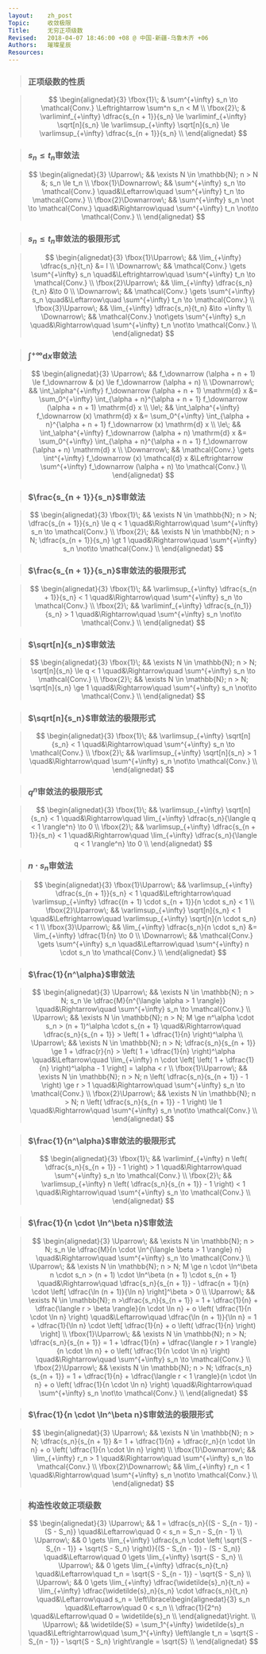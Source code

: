 ```yaml
---
layout:    zh_post
Topic:     收敛极限
Title:     无穷正项级数
Revised:   2018-04-07 18:46:00 +08 @ 中国-新疆-乌鲁木齐 +06
Authors:   璀璨星辰
Resources:
---
```


> ### 正项级数的性质

> $$
> \begin{alignedat}{3}
> \fbox{1}\; & \sum^{+\infty} s_n \to \mathcal{Conv.} \Leftrightarrow \sum^n s_n < M \\
> \fbox{2}\; & \varliminf_{+\infty} \dfrac{s_{n + 1}}{s_n} \le \varliminf_{+\infty} \sqrt[n]{s_n} \le \varlimsup_{+\infty} \sqrt[n]{s_n} \le \varlimsup_{+\infty} \dfrac{s_{n + 1}}{s_n} \\
> \end{alignedat}
> $$
>

> ###  $s_n \le t_n$审敛法

> $$
> \begin{alignedat}{3}
> \Uparrow\;           &&                  \exists N \in \mathbb{N}; n > N &; s_n \le t_n \\
> \fbox{1}\Downarrow\; &&      \sum^{+\infty} s_n \to \mathcal{Conv.} \quad&\Leftarrow\quad \sum^{+\infty} t_n \to \mathcal{Conv.} \\
> \fbox{2}\Downarrow\; && \sum^{+\infty} s_n \not \to \mathcal{Conv.} \quad&\Rightarrow\quad \sum^{+\infty} t_n \not\to \mathcal{Conv.} \\
> \end{alignedat}
> $$
>

> ### $s_n \le t_n$审敛法的极限形式

> $$
> \begin{alignedat}{3}
> \fbox{1}\Uparrow\; &&                   \lim_{+\infty} \dfrac{s_n}{t_n} &= l \\
> \Downarrow\;       &&     \mathcal{Conv.} \gets \sum^{+\infty} s_n \quad&\Leftrightarrow\quad \sum^{+\infty} t_n \to \mathcal{Conv.} \\
> \fbox{2}\Uparrow\; &&                   \lim_{+\infty} \dfrac{s_n}{t_n} &\to 0 \\
> \Downarrow\;       &&     \mathcal{Conv.} \gets \sum^{+\infty} s_n \quad&\Leftarrow\quad \sum^{+\infty} t_n \to \mathcal{Conv.} \\
> \fbox{3}\Uparrow\; &&                   \lim_{+\infty} \dfrac{s_n}{t_n} &\to +\infty \\
> \Downarrow\;       && \mathcal{Conv.} \not\gets \sum^{+\infty} s_n \quad&\Rightarrow\quad \sum^{+\infty} t_n \not\to \mathcal{Conv.} \\
> \end{alignedat}
> $$
>

> ### $\int^{+\infty} \mathrm{d} x$审敛法

> $$
> \begin{alignedat}{3}
> \Uparrow\;   &&                      f_\downarrow (\alpha + n + 1) \le f_\downarrow & (x) \le f_\downarrow (\alpha + n) \\
> \Downarrow\; &&    \int_\alpha^{+\infty} f_\downarrow (\alpha + n + 1) \mathrm{d} x &= \sum_0^{+\infty} \int_{\alpha + n}^{\alpha + n + 1} f_\downarrow (\alpha + n + 1) \mathrm{d} x \\
> \le\;        &&                 \int_\alpha^{+\infty} f_\downarrow (x) \mathrm{d} x &= \sum_0^{+\infty} \int_{\alpha + n}^{\alpha + n + 1} f_\downarrow (x) \mathrm{d} x \\
> \le\;        &&        \int_\alpha^{+\infty} f_\downarrow (\alpha + n) \mathrm{d} x &= \sum_0^{+\infty} \int_{\alpha + n}^{\alpha + n + 1} f_\downarrow (\alpha + n) \mathrm{d} x \\
> \Downarrow\; && \mathcal{Conv.} \gets \int^{+\infty} f_\downarrow (x) \mathcal{d} x &\Leftrightarrow \sum^{+\infty} f_\downarrow (\alpha + n) \to \mathcal{Conv.} \\
> \end{alignedat}
> $$
>

> ### $\frac{s_{n + 1}}{s_n}$审敛法

> $$
> \begin{alignedat}{3}
> \fbox{1}\; && \exists N \in \mathbb{N}; n > N; \dfrac{s_{n + 1}}{s_n} \le q < 1 \quad&\Rightarrow\quad \sum^{+\infty} s_n \to \mathcal{Conv.} \\
> \fbox{2}\; &&     \exists N \in \mathbb{N}; n > N; \dfrac{s_{n + 1}}{s_n} \gt 1 \quad&\Rightarrow\quad \sum^{+\infty} s_n \not\to \mathcal{Conv.} \\
> \end{alignedat}
> $$
>

> ### $\frac{s_{n + 1}}{s_n}$审敛法的极限形式

> $$
> \begin{alignedat}{3}
> \fbox{1}\; && \varlimsup_{+\infty} \dfrac{s_{n + 1}}{s_n} < 1 \quad&\Rightarrow\quad \sum^{+\infty} s_n \to \mathcal{Conv.} \\
> \fbox{2}\; &&   \varliminf_{+\infty} \dfrac{s_{n_1}}{s_n} > 1 \quad&\Rightarrow\quad \sum^{+\infty} s_n \not\to \mathcal{Conv.} \\
> \end{alignedat}
> $$
>

> ### $\sqrt[n]{s_n}$审敛法

> $$
> \begin{alignedat}{3}
> \fbox{1}\; && \exists N \in \mathbb{N}; n > N; \sqrt[n]{s_n} \le q < 1 \quad&\Rightarrow\quad \sum^{+\infty} s_n \to \mathcal{Conv.} \\
> \fbox{2}\; &&     \exists N \in \mathbb{N}; n > N; \sqrt[n]{s_n} \ge 1 \quad&\Rightarrow\quad \sum^{+\infty} s_n \not\to \mathcal{Conv.} \\
> \end{alignedat}
> $$
>

> ### $\sqrt[n]{s_n}$审敛法的极限形式

> $$
> \begin{alignedat}{3}
> \fbox{1}\; && \varlimsup_{+\infty} \sqrt[n]{s_n} < 1 \quad&\Rightarrow\quad \sum^{+\infty} s_n \to \mathcal{Conv.} \\
> \fbox{2}\; && \varlimsup_{+\infty} \sqrt[n]{s_n} > 1 \quad&\Rightarrow\quad \sum^{+\infty} s_n \not\to \mathcal{Conv.} \\
> \end{alignedat}
> $$
>

> ### $q^n$审敛法的极限形式

> $$
> \begin{alignedat}{3}
> \fbox{1}\; &&          \varlimsup_{+\infty} \sqrt[n]{s_n} < 1 \quad&\Rightarrow\quad \lim_{+\infty} \dfrac{s_n}{\langle q < 1 \rangle^n} \to 0 \\
> \fbox{2}\; && \varlimsup_{+\infty} \dfrac{s_{n + 1}}{s_n} < 1 \quad&\Rightarrow\quad \lim_{+\infty} \dfrac{s_n}{\langle q < 1 \rangle^n} \to 0 \\
> \end{alignedat}
> $$
>

> ### $n \cdot s_n$审敛法

> $$
> \begin{alignedat}{3}
> \fbox{1}\Uparrow\; && \varlimsup_{+\infty} \dfrac{s_{n + 1}}{s_n} < 1 \quad&\Leftrightarrow\quad \varlimsup_{+\infty} \dfrac{(n + 1) \cdot s_{n + 1}}{n \cdot s_n} < 1 \\
> \fbox{2}\Uparrow\; &&          \varlimsup_{+\infty} \sqrt[n]{s_n} < 1 \quad&\Leftrightarrow\quad \varlimsup_{+\infty} \sqrt[n]{n \cdot s_n} < 1 \\
> \fbox{3}\Uparrow\; &&              \lim_{+\infty} \dfrac{s_n}{n \cdot s_n} &= \lim_{+\infty} \dfrac{1}{n} \to 0 \\
> \Downarrow\;       &&        \mathcal{Conv.} \gets \sum^{+\infty} s_n \quad&\Leftarrow\quad \sum^{+\infty} n \cdot s_n \to \mathcal{Conv.} \\
> \end{alignedat}
> $$
>

> ### $\frac{1}{n^\alpha}$审敛法

> $$
> \begin{alignedat}{3}
> \Uparrow\;         &&                                    \exists N \in \mathbb{N}; n > N; s_n \le \dfrac{M}{n^{\langle \alpha > 1 \rangle}} \quad&\Rightarrow\quad \sum^{+\infty} s_n \to \mathcal{Conv.} \\
> \Uparrow\;         &&                            \exists N \in \mathbb{N}; n > N; M \ge n^\alpha \cdot s_n > (n + 1)^\alpha \cdot s_{n + 1} \quad&\Rightarrow\quad \dfrac{s_n}{s_{n + 1}} > \left( 1 + \dfrac{1}{n} \right)^\alpha  \\
> \Uparrow\;         && \exists N \in \mathbb{N}; n > N; \dfrac{s_n}{s_{n + 1}} \ge 1 + \dfrac{r}{n} > \left( 1 + \dfrac{1}{n} \right)^\alpha \quad&\Leftarrow\quad \lim_{+\infty} n \cdot \left[ \left( 1 + \dfrac{1}{n} \right)^\alpha - 1 \right] = \alpha < r \\
> \fbox{1}\Uparrow\; &&                                \exists N \in \mathbb{N}; n > N; n \left( \dfrac{s_n}{s_{n + 1}} - 1 \right) \ge r > 1 \quad&\Rightarrow\quad \sum^{+\infty} s_n \to \mathcal{Conv.} \\
> \fbox{2}\Uparrow\; &&                                    \exists N \in \mathbb{N}; n > N; n \left( \dfrac{s_n}{s_{n + 1}} - 1 \right) \le 1 \quad&\Rightarrow\quad \sum^{+\infty} s_n \not\to \mathcal{Conv.} \\
> \end{alignedat}
> $$
>

> ### $\frac{1}{n^\alpha}$审敛法的极限形式

> $$
> \begin{alignedat}{3}
> \fbox{1}\; && \varliminf_{+\infty} n \left( \dfrac{s_n}{s_{n + 1}} - 1 \right) > 1 \quad&\Rightarrow\quad \sum^{+\infty} s_n \to \mathcal{Conv.} \\
> \fbox{2}\; && \varlimsup_{+\infty} n \left( \dfrac{s_n}{s_{n + 1}} - 1 \right) < 1 \quad&\Rightarrow\quad \sum^{+\infty} s_n \to \mathcal{Conv.} \\
> \end{alignedat}
> $$
>

> ### $\frac{1}{n \cdot \ln^\beta n}$审敛法

> $$
> \begin{alignedat}{3}
> \Uparrow\;         &&                                                                         \exists N \in \mathbb{N}; n > N; s_n \le \dfrac{M}{n \cdot \ln^{\langle \beta > 1 \rangle} n} \quad&\Rightarrow\quad \sum^{+\infty} s_n \to \mathcal{Conv.} \\
> \Uparrow\;         &&                                                \exists N \in \mathbb{N}; n > N; M \ge n \cdot \ln^\beta n \cdot s_n > (n + 1) \cdot \ln^\beta (n + 1) \cdot s_{n + 1} \quad&\Rightarrow\quad \dfrac{s_n}{s_{n + 1}} - \dfrac{n + 1}{n} \cdot \left[ \dfrac{\ln (n + 1)}{\ln n} \right]^\beta > 0 \\
> \Uparrow\;         && \exists N \in \mathbb{N}; n >\dfrac{s_n}{s_{n + 1}} = 1 + \dfrac{1}{n} + \dfrac{\langle r > \beta \rangle}{n \cdot \ln n} + o \left( \dfrac{1}{n \cdot \ln n} \right) \quad&\Leftarrow\quad \dfrac{\ln (n + 1)}{\ln n} = 1 + \dfrac{1}{\ln n} \cdot \left[ \dfrac{1}{n} + o \left( \dfrac{1}{n} \right) \right] \\ 
> \fbox{1}\Uparrow\; && \exists N \in \mathbb{N}; n > N; \dfrac{s_n}{s_{n + 1}} = 1 + \dfrac{1}{n} + \dfrac{\langle r > 1 \rangle}{n \cdot \ln n} + o \left( \dfrac{1}{n \cdot \ln n} \right) \quad&\Rightarrow\quad \sum^{+\infty} s_n \to \mathcal{Conv.} \\
> \fbox{2}\Uparrow\; &&  \exists N \in \mathbb{N}; n > N; \dfrac{s_n}{s_{n + 1}} = 1 + \dfrac{1}{n} + \dfrac{\langle r < 1 \rangle}{n \cdot \ln n} + o \left( \dfrac{1}{n \cdot \ln n} \right) \quad&\Rightarrow\quad \sum^{+\infty} s_n \not\to \mathcal{Conv.} \\
> \end{alignedat}
> $$
>

> ### $\frac{1}{n \cdot \ln^\beta n}$审敛法的极限形式

> $$
> \begin{alignedat}{3}
> \Uparrow\;           && \exists N \in \mathbb{N}; n > N; \dfrac{s_n}{s_{n + 1}} &= 1 + \dfrac{1}{n} + \dfrac{r_n}{n \cdot \ln n} + o \left( \dfrac{1}{n \cdot \ln n} \right) \\
> \fbox{1}\Downarrow\; &&                             \lim_{+\infty} r_n > 1 \quad&\Rightarrow\quad \sum^{+\infty} s_n \to \mathcal{Conv.} \\
> \fbox{2}\Downarrow\; &&                             \lim_{+\infty} r_n < 1 \quad&\Rightarrow\quad \sum^{+\infty} s_n \not\to \mathcal{Conv.} \\
> \end{alignedat}
> $$
>

> ### 构造性收敛正项级数

> $$
> \begin{alignedat}{3}
> \Uparrow\; &&                                                                               1 = \dfrac{s_n}{(S - S_{n - 1}) - (S - S_n)} \quad&\Leftarrow\quad 0 < s_n = S_n - S_{n - 1} \\
> \Uparrow\; && 0 \gets \lim_{+\infty} \dfrac{s_n \cdot \left( \sqrt{S - S_{n - 1}} + \sqrt{S - S_n} \right)}{(S - S_{n - 1}) - (S - S_n)} \quad&\Leftarrow\quad 0 \gets \lim_{+\infty} \sqrt{S - S_n} \\
> \Uparrow\; &&                                                                                    0 \gets \lim_{+\infty} \dfrac{s_n}{t_n} \quad&\Leftarrow\quad t_n = \sqrt{S - S_{n - 1}} - \sqrt{S - S_n} \\
> \Uparrow\; &&   0 \gets \lim_{+\infty} \dfrac{\widetilde{s}_n}{t_n} = \lim_{+\infty} \dfrac{\widetilde{s}_n}{s_n} \cdot \dfrac{s_n}{t_n} \quad&\Leftarrow\quad s_n = \left\lbrace\begin{alignedat}{3}
>                                                                                                                                                                                 s_n \quad&\Leftarrow\quad 0 < s_n \\
>                                                                                                                                                                      \dfrac{1}{2^n} \quad&\Leftarrow\quad 0 = \widetilde{s}_n \\
>                                                                                                                                                                      \end{alignedat}\right. \\
> \Uparrow\; &&                                                                           \widetilde{S} = \sum_1^{+\infty} \widetilde{s}_n \quad&\Leftrightarrow\quad \sum_1^{+\infty} \left\langle t_n = \sqrt{S - S_{n - 1}} - \sqrt{S - S_n} \right\rangle = \sqrt{S} \\
> \end{alignedat}
> $$
>

